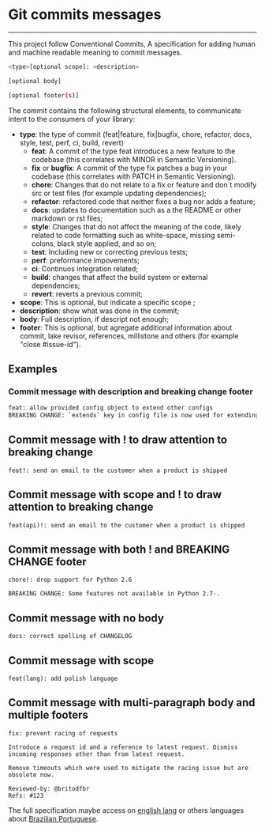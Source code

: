 # Git commits messages

---

This project follow Conventional Commits, A specification for adding human and
machine readable meaning to commit messages.

```bash
<type>[optional scope]: <description>

[optional body]

[optional footer(s)]
```

The commit contains the following structural elements, to communicate intent to the consumers of your library:

+ **type**: the type of commit (feat|feature, fix|bugfix, chore, refactor, docs, style, test, perf, ci, build, revert)
    + **feat**: A commit of the type feat introduces a new feature to the codebase (this correlates with MINOR in Semantic Versioning).
    + **fix** or **bugfix**: A commit of the type fix patches a bug in your codebase (this correlates with PATCH in Semantic Versioning).
    + **chore**: Changes that do not relate to a fix or feature and don´t modify src or test files (for example updating dependencies);
    + **refactor**: refactored code that neither fixes a bug nor adds a feature;
    + **docs**: updates to documentation such as a the README or other markdown or rst files;
    + **style**: Changes that do not affect the meaning of the code, likely related to code formatting such as white-space, missing semi-colons, black style applied, and so on;
    + **test**: Including new or correcting previous tests;
    + **perf**: preformance impovements;
    + **ci**: Continuos integration related;
    + **build**: changes that affect the build system or external dependencies;
    + **revert**: reverts a previous commit;
+ **scope**: This is optional, but indicate a specific scope ;
+ **description**: show what was done in the commit;
+ **body**: Full description, if descript not enough;
+ **footer**: This is optional, but agregate additional information about commit, lake revisor, references, millistone and others (for example "close #issue-id").

## Examples
### Commit message with description and breaking change footer
```bash
feat: allow provided config object to extend other configs
BREAKING CHANGE: `extends` key in config file is now used for extending other config files
```

## Commit message with ! to draw attention to breaking change
```shell
feat!: send an email to the customer when a product is shipped
```

## Commit message with scope and ! to draw attention to breaking change
```shell
feat(api)!: send an email to the customer when a product is shipped
```

## Commit message with both ! and BREAKING CHANGE footer
```shell
chore!: drop support for Python 2.6

BREAKING CHANGE: Some features not available in Python 2.7-.
```

## Commit message with no body
```shell
docs: correct spelling of CHANGELOG
```

## Commit message with scope
```shell
feat(lang): add polish language
```

## Commit message with multi-paragraph body and multiple footers
```shell
fix: prevent racing of requests

Introduce a request id and a reference to latest request. Dismiss
incoming responses other than from latest request.

Remove timeouts which were used to mitigate the racing issue but are
obsolete now.

Reviewed-by: @britodfbr
Refs: #123
```


The full specification maybe access on [english lang](https://www.conventionalcommits.org/en/v1.0.0/#specification) or others languages about [Brazilian Portuguese](https://www.conventionalcommits.org/pt-br/v1.0.0/#specification).
